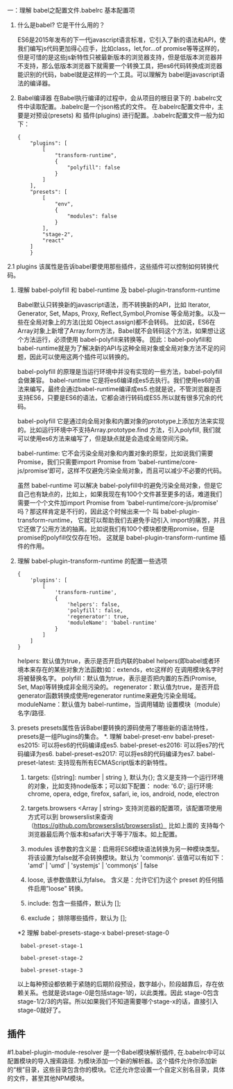 一：理解 babel之配置文件.babelrc 基本配置项

1. 什么是babel? 它是干什么用的？

   ES6是2015年发布的下一代javascript语言标准，它引入了新的语法和API，使我们编写js代码更加得心应手，比如class，let,for...of promise等等这样的，但是可惜的是这些js新特性只被最新版本的浏览器支持，但是低版本浏览器并不支持，那么低版本浏览器下就需要一个转换工具，把es6代码转换成浏览器能识别的代码，babel就是这样的一个工具。可以理解为 babel是javascript语法的编译器。
2. Babel编译器
    在Babel执行编译的过程中，会从项目的根目录下的 .babelrc文件中读取配置。.babelrc是一个json格式的文件。
    在.babelrc配置文件中，主要是对预设(presets) 和 插件(plugins) 进行配置。.babelrc配置文件一般为如下：
    ```
    {
        "plugins": [
            [
                "transform-runtime",
                {
                    "polyfill": false
                }
            ]
        ],
        "presets": [
            [
                "env",
                {
                    "modules": false
                }
            ],
            "stage-2",
            "react"
        ]
        }
    ```
2.1 plugins
    该属性是告诉babel要使用那些插件，这些插件可以控制如何转换代码。

1. 理解 babel-polyfill 和 babel-runtime 及 babel-plugin-transform-runtime

    Babel默认只转换新的javascript语法，而不转换新的API，比如 Iterator, Generator, Set, Maps, Proxy, Reflect,Symbol,Promise 等全局对象。以及一些在全局对象上的方法(比如 Object.assign)都不会转码。
    比如说，ES6在Array对象上新增了Array.form方法，Babel就不会转码这个方法，如果想让这个方法运行，必须使用 babel-polyfill来转换等。
    因此：babel-polyfill和babel-runtime就是为了解决新的API与这种全局对象或全局对象方法不足的问题，因此可以使用这两个插件可以转换的。

    babel-polyfill 的原理是当运行环境中并没有实现的一些方法，babel-polyfill会做兼容。
    babel-runtime 它是将es6编译成es5去执行。我们使用es6的语法来编写，最终会通过babel-runtime编译成es5.也就是说，不管浏览器是否支持ES6，只要是ES6的语法，它都会进行转码成ES5.所以就有很多冗余的代码。

    babel-polyfill 它是通过向全局对象和内置对象的prototype上添加方法来实现的。比如运行环境中不支持Array.prototype.find 方法，引入polyfill, 我们就可以使用es6方法来编写了，但是缺点就是会造成全局空间污染。

    babel-runtime: 它不会污染全局对象和内置对象的原型，比如说我们需要Promise，我们只需要import Promise from 'babel-runtime/core-js/promise'即可，这样不仅避免污染全局对象，而且可以减少不必要的代码。

    虽然 babel-runtime 可以解决 babel-polyfill中的避免污染全局对象，但是它自己也有缺点的，比如上，如果我现在有100个文件甚至更多的话，难道我们需要一个个文件加import Promise from 'babel-runtime/core-js/promise' 吗？那这样肯定是不行的，因此这个时候出来一个 叫 babel-plugin-transform-runtime，
    它就可以帮助我们去避免手动引入 import的痛苦，并且它还做了公用方法的抽离。比如说我们有100个模块都使用promise，但是promise的polyfill仅仅存在1份。
    这就是 babel-plugin-transform-runtime 插件的作用。
2. 理解 babel-plugin-transform-runtime 的配置一些选项
    ```
    {
        'plugins': [
            [
                'transform-runtime', 
                {
                    'helpers': false,
                    'polyfill': false,
                    'regenerator': true,
                    'moduleName': 'babel-runtime'
                }
            ]
        ]
    }
    ```
    helpers: 默认值为true，表示是否开启内联的babel helpers(即babel或者环境本来存在的某些对象方法函数)如：extends，etc这样的
            在调用模块名字时将被替换名字。
    polyfill：默认值为true，表示是否把内置的东西(Promise, Set, Map)等转换成非全局污染的。
    regenerator：默认值为true，是否开启generator函数转换成使用regenerator runtime来避免污染全局域。
    moduleName：默认值为 babel-runtime，当调用辅助 设置模块（module）名字/路径.
3. presets
    presets属性告诉Babel要转换的源码使用了哪些新的语法特性，presets是一组Plugins的集合。
    *. 理解 babel-preset-env
        babel-preset-es2015: 可以将es6的代码编译成es5.
        babel-preset-es2016: 可以将es7的代码编译为es6.
        babel-preset-es2017: 可以将es8的代码编译为es7.
        babel-preset-latest: 支持现有所有ECMAScript版本的新特性。
    1. targets: {[string]: number | string }, 默认为{};
        含义是支持一个运行环境的对象，比如支持node版本；可以如下配置： node: '6.0';
        运行环境: chrome, opera, edge, firefox, safari, ie, ios, android, node, electron

    2. targets.browsers <Array | string>
        支持浏览器的配置项，该配置项使用方式可以到 browserslist来查询（https://github.com/browserslist/browserslist）
        比如上面的 支持每个浏览器最后两个版本和safari大于等于7版本。如上配置。

    3. modules 
        该参数的含义是：启用将ES6模块语法转换为另一种模块类型。将该设置为false就不会转换模块。默认为 'commonjs'.
        该值可以有如下：
        'amd' | 'umd' | 'systemjs' | 'commonjs' | false
    4. loose, 该参数值默认为false。
        含义是：允许它们为这个 preset 的任何插件启用”loose” 转换。

    5. include: 包含一些插件，默认为 [];
    6. exclude； 排除哪些插件，默认为 [];

    *2 理解 babel-presets-stage-x
        babel-preset-stage-0

        babel-preset-stage-1

        babel-preset-stage-2

        babel-preset-stage-3
    以上每种预设都依赖于紧随的后期阶段预设，数字越小，阶段越靠后，存在依赖关系。也就是说stage-0是包括stage-1的，以此类推。因此 stage-0包含stage-1/2/3的内容。所以如果我们不知道需要哪个stage-x的话，直接引入stage-0就好了。


## 插件
#1.babel-plugin-module-resolver 
是一个Babel模块解析插件, 在.babelrc中可以配置模块的导入搜索路径. 为模块添加一个新的解析器。这个插件允许你添加新的“根”目录，这些目录包含你的模块。它还允许您设置一个自定义别名目录，具体的文件，甚至其他NPM模块。